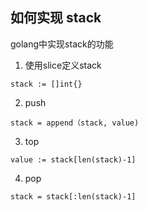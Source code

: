 ## 如何实现 stack
golang中实现stack的功能

1. 使用slice定义stack
```
stack := []int{}
```

2. push
```
stack = append（stack, value)
```
3. top
```
value := stack[len(stack)-1]
```
4. pop
```
stack = stack[:len(stack)-1]
```